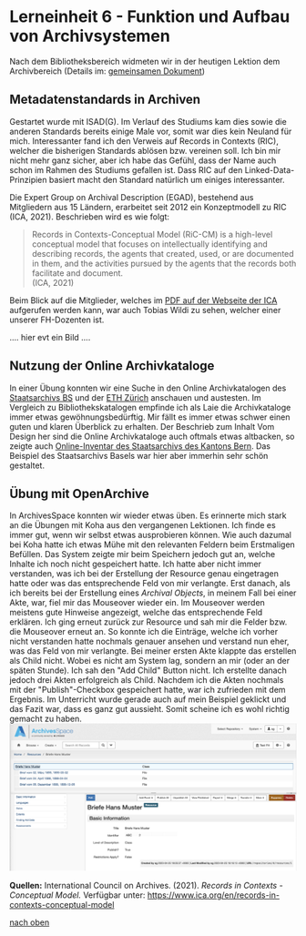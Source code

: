 # Lerneinheit 6 - Funktion und Aufbau von Archivsystemen

Nach dem Bibliotheksbereich widmeten wir in der heutigen Lektion dem Archivbereich (Details im: [gemeinsamen Dokument](https://pad.gwdg.de/HUP8ZAoxQEqxj-VIO2TfFg#))

## Metadatenstandards in Archiven
Gestartet wurde mit ISAD(G). Im Verlauf des Studiums kam dies sowie die anderen Standards bereits einige Male vor, somit war dies kein Neuland für mich. Interessanter fand ich den Verweis auf Records in Contexts (RIC), welcher die bisherigen Standards ablösen bzw. vereinen soll. Ich bin mir nicht mehr ganz sicher, aber ich habe das Gefühl, dass der Name auch schon im Rahmen des Studiums gefallen ist. Dass RIC auf den Linked-Data-Prinzipien basiert macht den Standard natürlich um einiges interessanter. 

Die Expert Group on Archival Description (EGAD), bestehend aus Mitgliedern aus 15 Ländern, erarbeitet seit 2012 ein Konzeptmodell zu RIC (ICA, 2021). Beschrieben wird es wie folgt:
> Records in Contexts-Conceptual Model (RiC-CM) is a high-level conceptual model that focuses on intellectually identifying and describing records, the agents that created, used, or are documented in them, and the activities pursued by the agents that the records both facilitate and document.  
(ICA, 2021)

Beim Blick auf die Mitglieder, welches im [PDF auf der Webseite der ICA](https://www.ica.org/sites/default/files/ric-cm-02_july2021_0.pdf) aufgerufen werden kann, war auch Tobias Wildi zu sehen, welcher einer unserer FH-Dozenten ist.

....
hier evt ein Bild
....


## Nutzung der Online Archivkataloge
In einer Übung konnten wir eine Suche in den Online Archivkatalogen des [Staatsarchivs BS](https://dls.staatsarchiv.bs.ch/) und der [ETH Zürich](http://archivdatenbank-online.ethz.ch/hsa/#/) anschauen und austesten. Im Vergleich zu Bibliothekskatalogen empfinde ich als Laie die Archivkataloge immer etwas gewöhnungsbedürftig. Mir fällt es immer etwas schwer einen guten und klaren Überblick zu erhalten. Der Beschrieb zum Inhalt 
Vom Design her sind die Online Archivkataloge auch oftmals etwas altbacken, so zeigte auch [Online-Inventar des Staatsarchivs des Kantons Bern](https://www.query.sta.be.ch/suchinfo.aspx). Das Beispiel des Staatsarchivs Basels war hier aber immerhin sehr schön gestaltet. 


## Übung mit OpenArchive
In ArchivesSpace konnten wir wieder etwas üben. Es erinnerte mich stark an die Übungen mit Koha aus den vergangenen Lektionen. Ich finde es immer gut, wenn wir selbst etwas ausprobieren können. Wie auch dazumal bei Koha hatte ich etwas Mühe mit den relevanten Feldern beim Erstmaligen Befüllen. Das System zeigte mir beim Speichern jedoch gut an, welche Inhalte ich noch nicht gespeichert hatte. Ich hatte aber nicht immer verstanden, was ich bei der Erstellung der Resource genau eingetragen hatte oder was das entsprechende Feld von mir verlangte. Erst danach, als ich bereits bei der Erstellung eines _Archival Objects_, in meinem Fall bei einer Akte, war, fiel mir das Mouseover wieder ein. Im Mouseover werden meistens gute Hinweise angezeigt, welche das entsprechende Feld erklären. Ich ging erneut zurück zur Resource und sah mir die Felder bzw. die Mouseover erneut an. So konnte ich die Einträge, welche ich vorher nicht verstanden hatte nochmals genauer ansehen und verstand nun eher, was das Feld von mir verlangte. 
Bei meiner ersten Akte klappte das erstellen als Child nicht. Wobei es nicht am System lag, sondern an mir (oder an der späten Stunde). Ich sah den "Add Child" Button nicht. Ich erstellte danach jedoch drei Akten erfolgreich als Child. Nachdem ich die Akten nochmals mit der "Publish"-Checkbox gespeichert hatte, war ich zufrieden mit dem Ergebnis. Im Unterricht wurde gerade auch auf mein Beispiel geklickt und das Fazit war, dass es ganz gut aussieht. Somit scheine ich es wohl richtig gemacht zu haben. 
![ArchivesSpace](https://github.com/Sabs135/Lerntagebuch-BAIN/blob/main/img/ArchivesSpace.png?raw=true)

**Quellen:**
International Council on Archives. (2021). _Records in Contexts - Conceptual Model._ Verfügbar unter: https://www.ica.org/en/records-in-contexts-conceptual-model


[nach oben](#lerneinheit-6---funktion-und-aufbau-von-archivsystemen)
